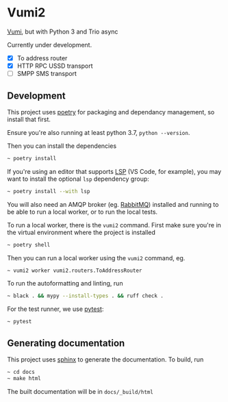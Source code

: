 # Vumi2
[Vumi](https://vumi.readthedocs.io/), but with Python 3 and Trio async

Currently under development.
- [x] To address router
- [x] HTTP RPC USSD transport
- [ ] SMPP SMS transport

## Development
This project uses [poetry](https://python-poetry.org/docs/#installation) for packaging and dependancy management, so install that first.

Ensure you're also running at least python 3.7, `python --version`.

Then you can install the dependencies
```bash
~ poetry install
```

If you're using an editor that supports [LSP](https://microsoft.github.io/language-server-protocol/) (VS Code, for example), you may want to install the optional `lsp` dependency group:
```bash
~ poetry install --with lsp
```

You will also need an AMQP broker (eg. [RabbitMQ](https://www.rabbitmq.com/)) installed and running to be able to run a local worker, or to run the local tests.

To run a local worker, there is the `vumi2` command. First make sure you're in the virtual environment where the project is installed
```bash
~ poetry shell
```

Then you can run a local worker using the `vumi2` command, eg.
```bash
~ vumi2 worker vumi2.routers.ToAddressRouter
```

To run the autoformatting and linting, run
```bash
~ black . && mypy --install-types . && ruff check .
```

For the test runner, we use [pytest](https://docs.pytest.org/):
```bash
~ pytest
```

## Generating documentation
This project uses [sphinx](https://www.sphinx-doc.org/) to generate the documentation. To build, run
```bash
~ cd docs
~ make html
```
The built documentation will be in `docs/_build/html`
